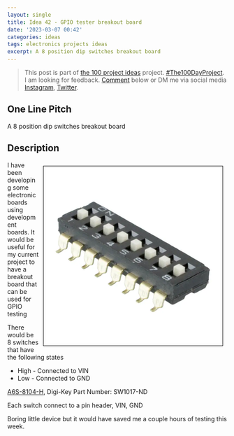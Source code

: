 ```yaml
---
layout: single
title: Idea 42 - GPIO tester breakout board
date: '2023-03-07 00:42'
categories: ideas
tags: electronics projects ideas
excerpt: A 8 position dip switches breakout board
---
```


> This post is part of [the 100 project ideas](https://blog.abluestar.com/projects/2023-100-ideas/) project. [#The100DayProject](https://www.the100dayproject.org/). I am looking for feedback. <a href='#utterances-comments'>Comment</a> below or DM me via social media <a href="https://instagram.com/funvill" rel="nofollow noopener noreferrer"><i class="fab fa-fw fa-instagram" aria-hidden="true"></i><span class="label">Instagram</span></a>, <a href="https://twitter.com/funvill" rel="nofollow noopener noreferrer"><i class="fab fa-fw fa-twitter" aria-hidden="true"></i><span class="label">Twitter</span></a>.

## One Line Pitch

A 8 position dip switches breakout board

## Description

<img src="/public/uploads/2023/dip_switches.png" alt="dipswitches" style="float: right; margin: 10px; border: 1px solid black; padding: 5px"/>I have been developing some electronic boards using development boards. It would be useful for my current project to have a breakout board that can be used for GPIO testing

There would be 8 switches that have the following states

- High - Connected to VIN
- Low - Connected to GND

[A6S-8104-H](https://www.digikey.ca/en/products/detail/omron-electronics-inc-emc-div/A6S-8104-H/1506401), Digi-Key Part Number: SW1017-ND

Each switch connect to a pin header, VIN, GND

Boring little device but it would have saved me a couple hours of testing this week.
